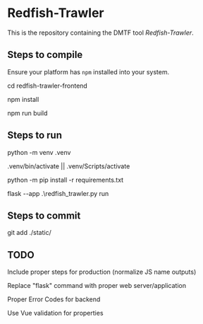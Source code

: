 # Redfish-Trawler

This is the repository containing the DMTF tool *Redfish-Trawler*.

## Steps to compile

Ensure your platform has `npm` installed into your system.

cd redfish-trawler-frontend

npm install

npm run build

## Steps to run

python -m venv .venv

.venv/bin/activate || .venv/Scripts/activate

python -m pip install -r requirements.txt

flask --app .\redfish_trawler.py run

## Steps to commit

git add ./static/

## TODO

Include proper steps for production (normalize JS name outputs)

Replace "flask" command with proper web server/application

Proper Error Codes for backend

Use Vue validation for properties